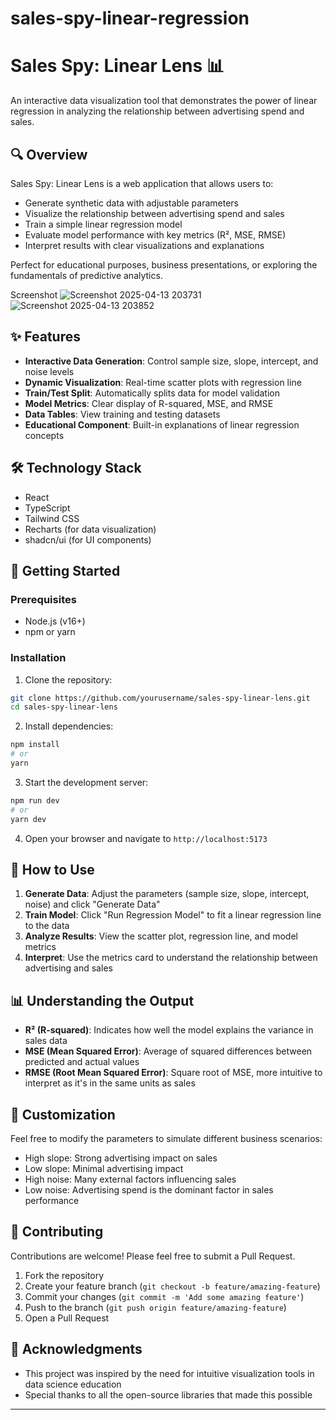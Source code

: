 # sales-spy-linear-regression

# Sales Spy: Linear Lens 📊

An interactive data visualization tool that demonstrates the power of linear regression in analyzing the relationship between advertising spend and sales.

## 🔍 Overview

Sales Spy: Linear Lens is a web application that allows users to:

- Generate synthetic data with adjustable parameters
- Visualize the relationship between advertising spend and sales
- Train a simple linear regression model
- Evaluate model performance with key metrics (R², MSE, RMSE)
- Interpret results with clear visualizations and explanations

Perfect for educational purposes, business presentations, or exploring the fundamentals of predictive analytics.

Screenshot
![Screenshot 2025-04-13 203731](https://github.com/user-attachments/assets/65c1f2ae-0fd3-4b2c-8e36-3152253ecbd2)
![Screenshot 2025-04-13 203852](https://github.com/user-attachments/assets/a12ae416-ddf7-4ed2-9bea-afbd2af92173)





## ✨ Features

- **Interactive Data Generation**: Control sample size, slope, intercept, and noise levels
- **Dynamic Visualization**: Real-time scatter plots with regression line
- **Train/Test Split**: Automatically splits data for model validation
- **Model Metrics**: Clear display of R-squared, MSE, and RMSE
- **Data Tables**: View training and testing datasets
- **Educational Component**: Built-in explanations of linear regression concepts

## 🛠️ Technology Stack

- React
- TypeScript
- Tailwind CSS
- Recharts (for data visualization)
- shadcn/ui (for UI components)

## 🚀 Getting Started

### Prerequisites

- Node.js (v16+)
- npm or yarn

### Installation

1. Clone the repository:
```bash
git clone https://github.com/yourusername/sales-spy-linear-lens.git
cd sales-spy-linear-lens
```

2. Install dependencies:
```bash
npm install
# or
yarn
```

3. Start the development server:
```bash
npm run dev
# or
yarn dev
```

4. Open your browser and navigate to `http://localhost:5173`

## 📖 How to Use

1. **Generate Data**: Adjust the parameters (sample size, slope, intercept, noise) and click "Generate Data"
2. **Train Model**: Click "Run Regression Model" to fit a linear regression line to the data
3. **Analyze Results**: View the scatter plot, regression line, and model metrics
4. **Interpret**: Use the metrics card to understand the relationship between advertising and sales

## 📊 Understanding the Output

- **R² (R-squared)**: Indicates how well the model explains the variance in sales data
- **MSE (Mean Squared Error)**: Average of squared differences between predicted and actual values
- **RMSE (Root Mean Squared Error)**: Square root of MSE, more intuitive to interpret as it's in the same units as sales

## 🔧 Customization

Feel free to modify the parameters to simulate different business scenarios:

- High slope: Strong advertising impact on sales
- Low slope: Minimal advertising impact
- High noise: Many external factors influencing sales
- Low noise: Advertising spend is the dominant factor in sales performance

## 🤝 Contributing

Contributions are welcome! Please feel free to submit a Pull Request.

1. Fork the repository
2. Create your feature branch (`git checkout -b feature/amazing-feature`)
3. Commit your changes (`git commit -m 'Add some amazing feature'`)
4. Push to the branch (`git push origin feature/amazing-feature`)
5. Open a Pull Request

## 🙏 Acknowledgments

- This project was inspired by the need for intuitive visualization tools in data science education
- Special thanks to all the open-source libraries that made this possible

---


